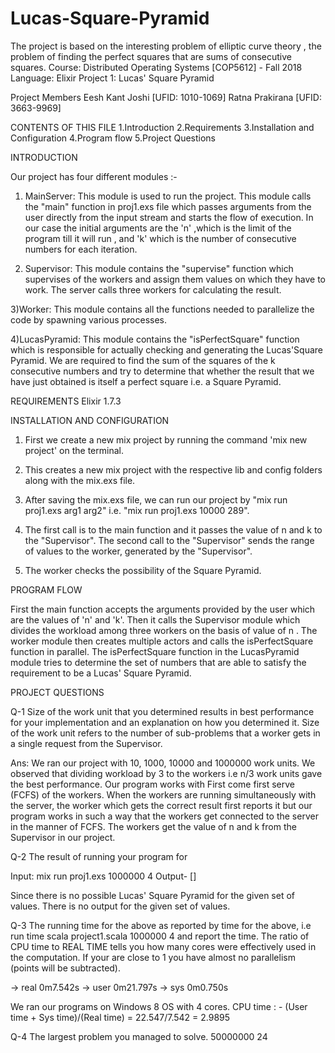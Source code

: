 # Lucas-Square-Pyramid
The project is based on the interesting problem of elliptic curve theory , the problem of finding the perfect squares that are sums of consecutive squares. 
Course: Distributed Operating Systems [COP5612] - Fall 2018
Language: Elixir
Project 1: Lucas' Square Pyramid


Project Members
Eesh Kant Joshi [UFID: 1010-1069]
Ratna Prakirana [UFID: 3663-9969]


CONTENTS OF THIS FILE
1.Introduction
2.Requirements
3.Installation and Configuration
4.Program flow
5.Project Questions


INTRODUCTION
					
Our project has four different modules :-

1) MainServer: This module is used to run the project. This module calls the "main" function in proj1.exs file which passes arguments from the user directly from the input stream and starts the flow of execution. In our case the initial arguments are the 'n' ,which is the limit of the program till it will run , and 'k' which is the number of consecutive numbers for each iteration.
	
2) Supervisor: This module contains the "supervise" function which supervises of the workers and assign them values on which they have to work. The server calls three workers for calculating the result.

3)Worker: This module contains all the functions needed to parallelize the code by spawning various processes.

4)LucasPyramid: This module contains the "isPerfectSquare" function which is responsible for actually checking and generating the Lucas'Square Pyramid. We are required to find the sum of the squares of the k consecutive numbers and try to determine that whether the result that we have just obtained is itself a perfect square i.e. a Square Pyramid.
	
	
REQUIREMENTS
Elixir 1.7.3 
	

INSTALLATION AND CONFIGURATION
					
1) First we create a new mix project by running the command 'mix new project' on the terminal. 

2) This creates a new mix project with the respective lib and config folders along with the mix.exs file.

3) After saving the mix.exs file, we can run our project by  "mix run proj1.exs arg1 arg2" i.e. "mix run proj1.exs 10000 289". 

4) The first call is to the main function and it passes the value of n and k to the "Supervisor". The second call to the "Supervisor" sends the range of values to the worker, generated by the "Supervisor".

5) The worker checks the possibility of the Square Pyramid.

	
PROGRAM FLOW
    
First the main function accepts the arguments provided by the user which are the values of 'n' and 'k'. Then it calls the Supervisor module which divides the workload among three workers on the basis of value of n . The worker module then creates multiple actors and calls the isPerfectSquare function in parallel. The isPerfectSquare function in the LucasPyramid module tries to determine the set of numbers that are able to satisfy the requirement to be a Lucas' Square Pyramid.
	

PROJECT QUESTIONS

Q-1 Size of the work unit that you determined results in best performance for your implementation and an explanation on how you determined it. Size of the work unit refers to the number of sub-problems that a worker gets in a single request from the Supervisor.

Ans: We ran our project with 10, 1000, 10000 and 1000000 work units. We observed that dividing workload by 3 to the workers i.e n/3 work units gave the best performance. Our program works with First come first serve (FCFS) of the workers. When the workers are running simultaneously with the server, the worker which gets the correct result first reports it but our program works in such a way that the workers get connected to the server in the manner of FCFS. The workers get the value of n and k from the Supervisor in our project.

	
Q-2 The result of running your program for

Input: mix run proj1.exs 1000000 4
Output- []
		
Since there is no possible Lucas' Square Pyramid for the given set of values. There is no output for the given set of values.
	

Q-3 The running time for the above as reported by time for the above, i.e run time scala project1.scala 1000000 4 and report the time. The ratio of CPU time to REAL TIME tells you how many cores were effectively used in the computation. If your are close to 1 you have almost no parallelism (points will be subtracted).

-> real	0m7.542s
-> user	0m21.797s
-> sys	0m0.750s

We ran our programs on Windows 8 OS with 4 cores.
CPU time : - (User time + Sys time)/(Real time) = 22.547/7.542 = 2.9895


Q-4	The largest problem you managed to solve.
50000000 24
